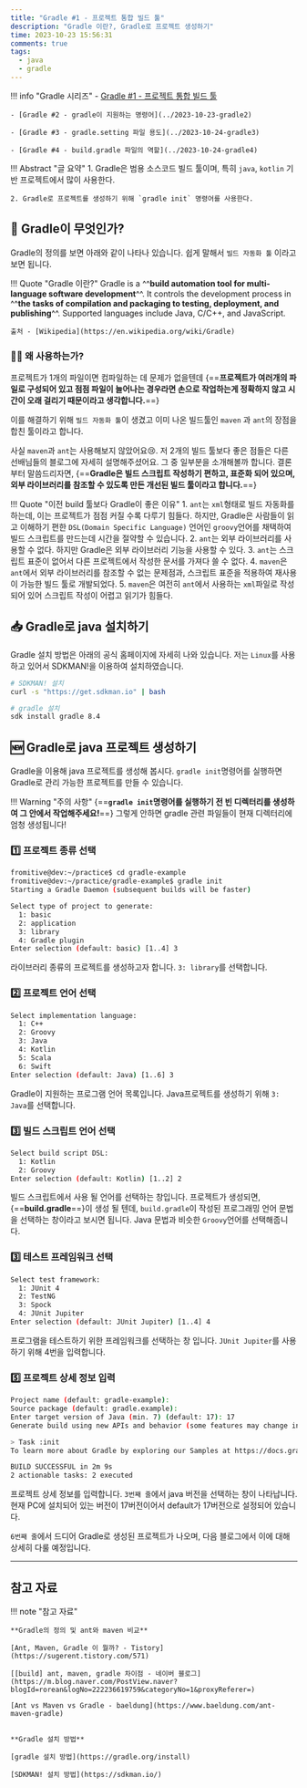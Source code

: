 ```yaml
---
title: "Gradle #1 - 프로젝트 통합 빌드 툴"
description: "Gradle 이란?, Gradle로 프로젝트 생성하기"
time: 2023-10-23 15:56:31
comments: true
tags:
  - java
  - gradle
---
```


!!! info "Gradle 시리즈"
    - [Gradle #1 - 프로젝트 통합 빌드 툴](../2023-10-23-gradle1)

    - [Gradle #2 - gradle이 지원하는 명령어](../2023-10-23-gradle2)
    
    - [Gradle #3 - gradle.setting 파일 용도](../2023-10-24-gradle3)

    - [Gradle #4 - build.gradle 파일의 역할](../2023-10-24-gradle4)

!!! Abstract "글 요약"
    1. Gradle은 범용 소스코드 빌드 툴이며, 특히 `java`, `kotlin` 기반 프로젝트에서 많이 사용한다.

    2. Gradle로 프로젝트를 생성하기 위해 `gradle init` 명령어를 사용한다.


## 📙 Gradle이 무엇인가?

Gradle의 정의를 보면 아래와 같이 나타나 있습니다. 쉽게 말해서 `빌드 자동화 툴` 이라고 보면 됩니다.

!!! Quote "Gradle 이란?"
    Gradle is a ^^**build automation tool for multi-language software development**^^. It controls the development process in ^^**the tasks of compilation and packaging to testing, deployment, and publishing**^^. Supported languages include Java, C/C++, and JavaScript. 
    
    출처 - [Wikipedia](https://en.wikipedia.org/wiki/Gradle)

### 🤷‍♂️ 왜 사용하는가?

프로젝트가 1개의 파일이면 컴파일하는 데 문제가 없을텐데 {==**프로젝트가 여러개의 파일로 구성되어 있고 점점 파일이 늘어나는 경우라면 손으로 작업하는게 정확하지 않고 시간이 오래 걸리기 때문이라고 생각합니다.**==}

이를 해결하기 위해 `빌드 자동화 툴`이 생겼고 이미 나온 빌드툴인 `maven` 과 `ant`의 장점을 합친 툴이라고 합니다.

사실 `maven`과 `ant`는 사용해보지 않았어요😢. 저 2개의 빌드 툴보다 좋은 점들은 다른 선배님들의 블로그에 자세히 설명해주셨어요. 그 중 일부분을 소개해볼까 합니다. 결론 부터 말씀드리자면, {==**Gradle은 빌드 스크립트 작성하기 편하고, 표준화 되어 있으며, 외부 라이브러리를 참조할 수 있도록 만든 개선된 빌드 툴이라고 합니다.**==}

!!! Quote "이전 build 툴보다 Gradle이 좋은 이유"
    1. `ant`는 `xml`형태로 빌드 자동화를 하는데, 이는 프로젝트가 점점 커질 수록 다루기 힘들다. 하지만, Gradle은 사람들이 읽고 이해하기 편한 `DSL(Domain Specific Language)` 언어인 `groovy`언어를 채택하여 빌드 스크립트를 만드는데 시간을 절약할 수 있습니다.
    2. `ant`는 외부 라이브러리를 사용할 수 없다. 하지만 Gradle은 외부 라이브러리 기능을 사용할 수 있다.
    3. `ant`는 스크립트 표준이 없어서 다른 프로젝트에서 작성한 문서를 가져다 쓸 수 없다.
    4. `maven`은 `ant`에서 외부 라이브러리를 참조할 수 없는 문제점과, 스크립트 표준을 적용하여 재사용이 가능한 빌드 툴로 개발되었다.
    5. `maven`은 여전히 `ant`에서 사용하는 `xml`파일로 작성되어 있어 스크립트 작성이 어렵고 읽기가 힘들다.



## 📥 Gradle로 java 설치하기

Gradle 설치 방법은 아래의 공식 홈페이지에 자세히 나와 있습니다. 저는 `Linux`를 사용하고 있어서  SDKMAN!을 이용하여 설치하였습니다.

``` bash title="gradle 설치"
# SDKMAN! 설치
curl -s "https://get.sdkman.io" | bash  

# gradle 설치
sdk install gradle 8.4
```

## 🆕 Gradle로 java 프로젝트 생성하기

Gradle을 이용해 java 프로젝트를 생성해 봅시다. `gradle init`명령어를 실행하면 Gradle로 관리 가능한 프로젝트를 만들 수 있습니다. 

!!! Warning "주의 사항"
    {==**`gradle init`명령어를 실행하기 전 빈 디렉터리를 생성하여 그 안에서 작업해주세요!**==} 그렇게 안하면 gradle 관련 파일들이 현재 디렉터리에 엄청 생성됩니다!

### 1️⃣ 프로젝트 종류 선택

``` bash title="프로젝트 종류"
fromitive@dev:~/practice$ cd gradle-example
fromitive@dev:~/practice/gradle-example$ gradle init
Starting a Gradle Daemon (subsequent builds will be faster)

Select type of project to generate:
  1: basic
  2: application
  3: library
  4: Gradle plugin
Enter selection (default: basic) [1..4] 3
```

라이브러리 종류의 프로젝트를 생성하고자 합니다. `3: library`를 선택합니다.

### 2️⃣ 프로젝트 언어 선택

``` bash title="프로젝트 언어 선택"
Select implementation language:
  1: C++
  2: Groovy
  3: Java
  4: Kotlin
  5: Scala
  6: Swift
Enter selection (default: Java) [1..6] 3
```

Gradle이 지원하는 프로그램 언어 목록입니다. Java프로젝트를 생성하기 위해 `3: Java`를 선택합니다.

### 3️⃣ 빌드 스크립트 언어 선택

``` bash title="빌드 스크립트 언어 선택"
Select build script DSL:
  1: Kotlin
  2: Groovy
Enter selection (default: Kotlin) [1..2] 2
```

빌드 스크립트에서 사용 될 언어를 선택하는 창입니다. 프로젝트가 생성되면, {==**build.gradle**==}이 생성 될 텐데, `build.gradle`이 작성된 프로그래밍 언어 문법을 선택하는 창이라고 보시면 됩니다. Java 문법과 비슷한 `Groovy`언어를 선택해줍니다. 

### 3️⃣ 테스트 프레임워크 선택 

``` bash title="테스트 프레임워크 선택"
Select test framework:
  1: JUnit 4
  2: TestNG
  3: Spock
  4: JUnit Jupiter
Enter selection (default: JUnit Jupiter) [1..4] 4
```

프로그램을 테스트하기 위한 프레임워크를 선택하는 창 입니다. `JUnit Jupiter`를 사용하기 위해 4번을 입력합니다.

### 5️⃣ 프로젝트 상세 정보 입력

```bash title="프로젝트 상세 정보" hl_lines="3 6" 
Project name (default: gradle-example): 
Source package (default: gradle.example): 
Enter target version of Java (min. 7) (default: 17): 17
Generate build using new APIs and behavior (some features may change in the next minor release)? (default: no) [yes, no] 

> Task :init
To learn more about Gradle by exploring our Samples at https://docs.gradle.org/8.4/samples/sample_building_java_libraries.html

BUILD SUCCESSFUL in 2m 9s
2 actionable tasks: 2 executed
```

프로젝트 상세 정보를 입력합니다. `3번째 줄`에서 java 버전을 선택하는 창이 나타납니다. 현재 PC에 설치되어 있는 버전이 17버전이어서 default가 17버전으로 설정되어 있습니다.


`6번째 줄`에서 드디어 Gradle로 생성된 프로젝트가 나오며, 다음 블로그에서 이에 대해 상세히 다룰 예정입니다.

---

## 참고 자료

!!! note "참고 자료"

    **Gradle의 정의 및 ant와 maven 비교**

    [Ant, Maven, Gradle 이 뭘까? - Tistory](https://sugerent.tistory.com/571)

    [[build] ant, maven, gradle 차이점 - 네이버 블로그](https://m.blog.naver.com/PostView.naver?blogId=rorean&logNo=222236619759&categoryNo=1&proxyReferer=)

    [Ant vs Maven vs Gradle - baeldung](https://www.baeldung.com/ant-maven-gradle)


    **Gradle 설치 방법**

    [gradle 설치 방법](https://gradle.org/install)

    [SDKMAN! 설치 방법](https://sdkman.io/)









